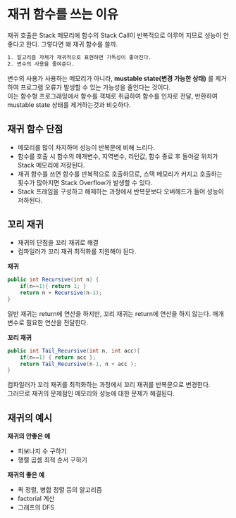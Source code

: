 # 재귀 함수를 쓰는 이유
재귀 호출은 Stack 메모리에 함수의 Stack Call이 반복적으로 이루어 지므로 성능이 안좋다고 한다.
그렇다면 왜 재귀 함수를 쓸까.

```html
1. 알고리즘 자체가 재귀적으로 표현하면 가독성이 좋아진다.
2. 변수의 사용을 줄여준다.
```

변수의 사용가 사용하는 메모리가 아니라, **mustable state(변경 가능한 상태)** 를 제거하여 프로그램 오류가 발생할 수 있는
가능성을 줄인다는 것이다.   
이는 함수형 프로그래밍에서 함수를 객체로 취급하여 함수를 인자로 전달, 반환하여 mustable state 상태를 제거하는것과 비슷하다.

## 재귀 함수 단점

- 메모리를 많이 차지하며 성능이 반복문에 비해 느리다.
- 함수를 호출 시 함수의 매개변수, 지역변수, 리턴값, 함수 종료 후 돌아갈 위치가 Stack 메모리에 저장된다.
- 재귀 함수를 쓰면 함수를 반복적으로 호출하므로, 스택 메모리가 커지고 호출하는 횟수가 많아지면 Stack Overflow가 발생할 수 있다.
- Stack 프레임을 구성하고 해제하는 과정에서 반복문보다 오버헤드가 들어 성능이 저하된다.


## 꼬리 재귀

- 재귀의 단점을 꼬리 재귀로 해결
- 컴파일러가 꼬리 재귀 최적화를 지원해야 된다.

**재귀**
```java
public int Recursive(int n) {
    if(n==1){ return 1; }
    return n + Recursive(n-1);
}
```
일반 재귀는 return에 연산을 하지만, 꼬리 재귀는 return에 연산을 하지 않는다. 매개 변수로 필요한 연산을 전달한다.

**꼬리 재귀**
```java
public int Tail_Recursive(int n, int acc){
    if(n==1) { return acc };
    return Tail_Recursive(n-1, n + acc );
}
```

컴파일러가 꼬리 재귀를 최적화하는 과정에서 꼬리 재귀를 반복문으로 변경한다.   
그러므로 재귀의 문제점인 메모리와 성능에 대한 문제가 해결된다.   

## 재귀의 예시

**재귀의 안좋은 예**
- 피보나치 수 구하기
- 행렬 곱셈 최적 순서 구하기

**재귀의 좋은 예**
- 퀵 정렬, 병합 정렬 등의 알고리즘
- factorial 계산
- 그래프의 DFS

